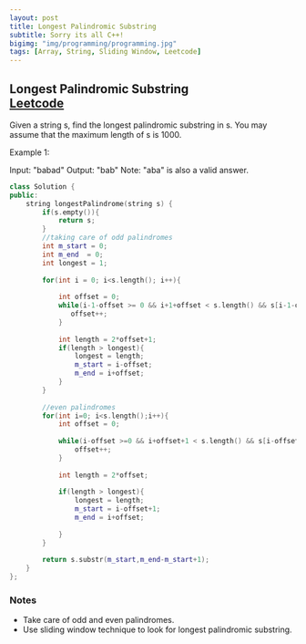 ```yaml
---
layout: post
title: Longest Palindromic Substring
subtitle: Sorry its all C++!
bigimg: "img/programming/programming.jpg"
tags: [Array, String, Sliding Window, Leetcode]
---
```


## **Longest Palindromic Substring**<br/>[Leetcode](https://leetcode.com/problems/longest-palindromic-substring/)

Given a string s, find the longest palindromic substring in s. You may assume that the maximum length of s is 1000.

Example 1:

Input: "babad"
Output: "bab"
Note: "aba" is also a valid answer.

```cpp
class Solution {
public:
    string longestPalindrome(string s) {
        if(s.empty()){
            return s;
        }
        //taking care of odd palindromes
        int m_start = 0;
        int m_end  = 0;
        int longest = 1;
        
        for(int i = 0; i<s.length(); i++){
            
            int offset = 0;
            while(i-1-offset >= 0 && i+1+offset < s.length() && s[i-1-offset] == s[i+1+offset]){
               offset++;
            }
            
            int length = 2*offset+1;
            if(length > longest){
                longest = length;
                m_start = i-offset;
                m_end = i+offset;
            }
        }
        
        //even palindromes
        for(int i=0; i<s.length();i++){
            int offset = 0;
            
            while(i-offset >=0 && i+offset+1 < s.length() && s[i-offset] == s[i+offset+1]){
                offset++;
            }
            
            int length = 2*offset;
            
            if(length > longest){
                longest = length;
                m_start = i-offset+1;
                m_end = i+offset;
                
            }
        }
        
        return s.substr(m_start,m_end-m_start+1);
    }
};
```

### **Notes**

* Take care of odd and even palindromes.
* Use sliding window technique to look for longest palindromic substring.